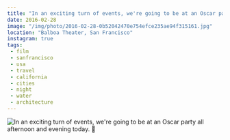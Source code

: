 ```yaml
---
title: "In an exciting turn of events, we're going to be at an Oscar party all afternoon and evening today. 💪"
date: 2016-02-28
image: "/img/photo/2016-02-28-0b52042470e754efce235ae94f315161.jpg"
location: "Balboa Theater, San Francisco"
instagram: true
tags:
 - film
 - sanfrancisco
 - usa
 - travel
 - california
 - cities
 - night
 - water
 - architecture
---
```


![In an exciting turn of events, we're going to be at an Oscar party all afternoon and evening today. 💪](/img/photo/2016-02-28-0b52042470e754efce235ae94f315161.jpg)
